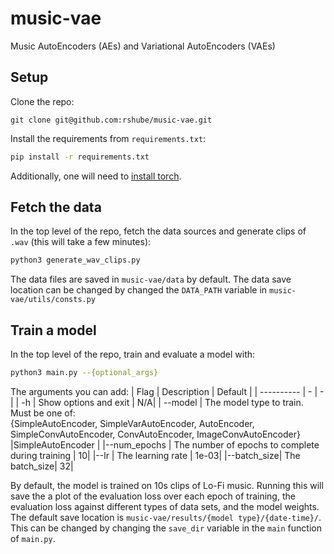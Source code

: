 # music-vae
Music AutoEncoders (AEs) and Variational AutoEncoders (VAEs)

## Setup
Clone the repo:
```
git clone git@github.com:rshube/music-vae.git
```
Install the requirements from `requirements.txt`:

```bash
pip install -r requirements.txt
```

Additionally, one will need to [install torch](https://pytorch.org/get-started/locally/).


## Fetch the data
In the top level of the repo, fetch the data sources and generate clips of `.wav` (this will take a few minutes):
```bash
python3 generate_wav_clips.py
```
The data files are saved in `music-vae/data` by default. The data save location can be changed by changed the `DATA_PATH` variable in `music-vae/utils/consts.py`


## Train a model
In the top level of the repo, train and evaluate a model with:
```bash
python3 main.py --{optional_args}
```
The arguments you can add: 
| Flag      | Description | Default |
| ---------- | - | - |
| -h      | Show options and exit       | N/A|
| --model   | The model type to train. Must be one of: <br />{SimpleAutoEncoder, SimpleVarAutoEncoder, AutoEncoder, <br />SimpleConvAutoEncoder, ConvAutoEncoder, ImageConvAutoEncoder}      |SimpleAutoEncoder |
|--num_epochs | The number of epochs to complete during training | 10|
|--lr | The learning rate | 1e-03|
|--batch_size| The batch_size| 32|

By default, the model is trained on 10s clips of Lo-Fi music. Running this will save the a plot of the evaluation loss over each epoch of training, the evaluation loss against different types of data sets, and the model weights. The default save location is `music-vae/results/{model type}/{date-time}/`. This can be changed by changing the `save_dir` variable in the `main` function of `main.py`.


